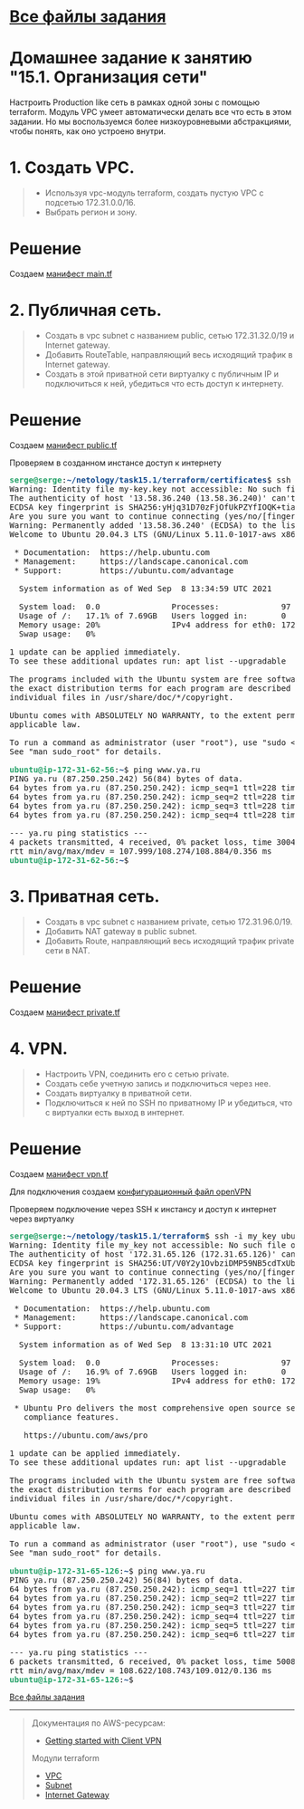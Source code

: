 # [Все файлы задания](https://github.com/Perovss/netology/tree/master/task15.1)

# Домашнее задание к занятию "15.1. Организация сети"

Настроить Production like сеть в рамках одной зоны с помощью terraform. Модуль VPC умеет автоматически делать все что есть в этом задании. Но мы воспользуемся более низкоуровневыми абстракциями, чтобы понять, как оно устроено внутри.

# 1. Создать VPC.

> - Используя vpc-модуль terraform, создать пустую VPC с подсетью 172.31.0.0/16.
> - Выбрать регион и зону.

# Решение

Создаем [манифест main.tf](https://github.com/Perovss/netology/blob/master/task15.1/terraform/main.tf)

# 2. Публичная сеть.

> - Создать в vpc subnet с названием public, сетью 172.31.32.0/19 и Internet gateway.
> - Добавить RouteTable, направляющий весь исходящий трафик в Internet gateway.
> - Создать в этой приватной сети виртуалку с публичным IP и подключиться к ней, убедиться что есть доступ к интернету.

# Решение

Создаем [манифест public.tf](https://github.com/Perovss/netology/blob/master/task15.1/terraform/public.tf)

Проверяем в созданном инстансе доступ к интернету

<pre><font color="#26A269"><b>serge@serge</b></font>:<font color="#12488B"><b>~/netology/task15.1/terraform/certificates</b></font>$ ssh -i my-key.key ubuntu@13.58.36.240 
Warning: Identity file my-key.key not accessible: No such file or directory.
The authenticity of host &apos;13.58.36.240 (13.58.36.240)&apos; can&apos;t be established.
ECDSA key fingerprint is SHA256:yHjq31D70zFjOfUkPZYfIOQK+tiaJop8uigIJMR7Big.
Are you sure you want to continue connecting (yes/no/[fingerprint])? yes
Warning: Permanently added &apos;13.58.36.240&apos; (ECDSA) to the list of known hosts.
Welcome to Ubuntu 20.04.3 LTS (GNU/Linux 5.11.0-1017-aws x86_64)

 * Documentation:  https://help.ubuntu.com
 * Management:     https://landscape.canonical.com
 * Support:        https://ubuntu.com/advantage

  System information as of Wed Sep  8 13:34:59 UTC 2021

  System load:  0.0               Processes:             97
  Usage of /:   17.1% of 7.69GB   Users logged in:       0
  Memory usage: 20%               IPv4 address for eth0: 172.31.62.56
  Swap usage:   0%

1 update can be applied immediately.
To see these additional updates run: apt list --upgradable

The programs included with the Ubuntu system are free software;
the exact distribution terms for each program are described in the
individual files in /usr/share/doc/*/copyright.

Ubuntu comes with ABSOLUTELY NO WARRANTY, to the extent permitted by
applicable law.

To run a command as administrator (user &quot;root&quot;), use &quot;sudo &lt;command&gt;&quot;.
See &quot;man sudo_root&quot; for details.

<font color="#26A269"><b>ubuntu@ip-172-31-62-56</b></font>:<font color="#12488B"><b>~</b></font>$ ping www.ya.ru
PING ya.ru (87.250.250.242) 56(84) bytes of data.
64 bytes from ya.ru (87.250.250.242): icmp_seq=1 ttl=228 time=108 ms
64 bytes from ya.ru (87.250.250.242): icmp_seq=2 ttl=228 time=108 ms
64 bytes from ya.ru (87.250.250.242): icmp_seq=3 ttl=228 time=109 ms
64 bytes from ya.ru (87.250.250.242): icmp_seq=4 ttl=228 time=108 ms

--- ya.ru ping statistics ---
4 packets transmitted, 4 received, 0% packet loss, time 3004ms
rtt min/avg/max/mdev = 107.999/108.274/108.884/0.356 ms
<font color="#26A269"><b>ubuntu@ip-172-31-62-56</b></font>:<font color="#12488B"><b>~</b></font>$ 
</pre>

# 3. Приватная сеть.

> - Создать в vpc subnet с названием private, сетью 172.31.96.0/19.
> - Добавить NAT gateway в public subnet.
> - Добавить Route, направляющий весь исходящий трафик private сети в NAT.

# Решение

Создаем [манифест private.tf](https://github.com/Perovss/netology/blob/master/task15.1/terraform/private.tf)

# 4. VPN.

> - Настроить VPN, соединить его с сетью private.
> - Создать себе учетную запись и подключиться через нее.
> - Создать виртуалку в приватной сети.
> - Подключиться к ней по SSH по приватному IP и убедиться, что с виртуалки есть выход в интернет.

# Решение

Создаем [манифест vpn.tf](https://github.com/Perovss/netology/blob/master/task15.1/terraform/vpn.tf)

Для подключения создаем [конфигурационный файл openVPN](https://github.com/Perovss/netology/blob/master/task15.1/config.ovpn)

Проверяем подключение через SSH к инстансу и доступ к интернет через виртуалку 

<pre><font color="#26A269"><b>serge@serge</b></font>:<font color="#12488B"><b>~/netology/task15.1/terraform</b></font>$ ssh -i my_key ubuntu@172.31.65.126
Warning: Identity file my_key not accessible: No such file or directory.
The authenticity of host &apos;172.31.65.126 (172.31.65.126)&apos; can&apos;t be established.
ECDSA key fingerprint is SHA256:UT/V0Y2y1OvbziDMP59NB5cdTxUb8gt9MrVOy06JBC8.
Are you sure you want to continue connecting (yes/no/[fingerprint])? yes
Warning: Permanently added &apos;172.31.65.126&apos; (ECDSA) to the list of known hosts.
Welcome to Ubuntu 20.04.3 LTS (GNU/Linux 5.11.0-1017-aws x86_64)

 * Documentation:  https://help.ubuntu.com
 * Management:     https://landscape.canonical.com
 * Support:        https://ubuntu.com/advantage

  System information as of Wed Sep  8 13:31:10 UTC 2021

  System load:  0.0               Processes:             97
  Usage of /:   16.9% of 7.69GB   Users logged in:       0
  Memory usage: 19%               IPv4 address for eth0: 172.31.65.126
  Swap usage:   0%

 * Ubuntu Pro delivers the most comprehensive open source security and
   compliance features.

   https://ubuntu.com/aws/pro

1 update can be applied immediately.
To see these additional updates run: apt list --upgradable

The programs included with the Ubuntu system are free software;
the exact distribution terms for each program are described in the
individual files in /usr/share/doc/*/copyright.

Ubuntu comes with ABSOLUTELY NO WARRANTY, to the extent permitted by
applicable law.

To run a command as administrator (user &quot;root&quot;), use &quot;sudo &lt;command&gt;&quot;.
See &quot;man sudo_root&quot; for details.

<font color="#26A269"><b>ubuntu@ip-172-31-65-126</b></font>:<font color="#12488B"><b>~</b></font>$ ping www.ya.ru
PING ya.ru (87.250.250.242) 56(84) bytes of data.
64 bytes from ya.ru (87.250.250.242): icmp_seq=1 ttl=227 time=109 ms
64 bytes from ya.ru (87.250.250.242): icmp_seq=2 ttl=227 time=109 ms
64 bytes from ya.ru (87.250.250.242): icmp_seq=3 ttl=227 time=109 ms
64 bytes from ya.ru (87.250.250.242): icmp_seq=4 ttl=227 time=109 ms
64 bytes from ya.ru (87.250.250.242): icmp_seq=5 ttl=227 time=109 ms
64 bytes from ya.ru (87.250.250.242): icmp_seq=6 ttl=227 time=109 ms

--- ya.ru ping statistics ---
6 packets transmitted, 6 received, 0% packet loss, time 5008ms
rtt min/avg/max/mdev = 108.622/108.743/109.012/0.136 ms
<font color="#26A269"><b>ubuntu@ip-172-31-65-126</b></font>:<font color="#12488B"><b>~</b></font>$ 
</pre>

[Все файлы задания](https://github.com/Perovss/netology/tree/master/task15.1)


* * *

> Документация по AWS-ресурсам:
>
> - [Getting started with Client VPN](https://docs.aws.amazon.com/vpn/latest/clientvpn-admin/cvpn-getting-started.html)
>
> Модули terraform
>
> - [VPC](https://registry.terraform.io/providers/hashicorp/aws/latest/docs/resources/vpc)
> - [Subnet](https://registry.terraform.io/providers/hashicorp/aws/latest/docs/resources/subnet)
> - [Internet Gateway](https://registry.terraform.io/providers/hashicorp/aws/latest/docs/resources/internet_gateway)
